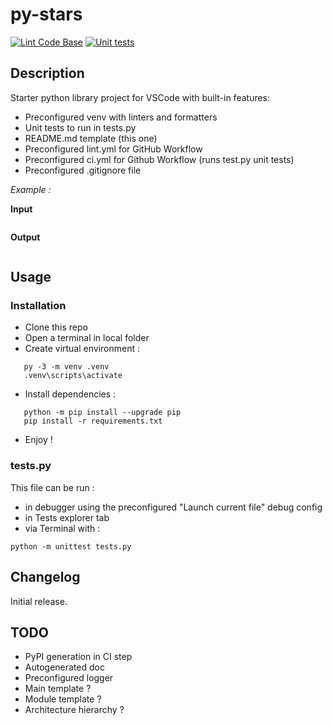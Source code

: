 # py-stars #

[![Lint Code Base](https://github.com/Leogiciel/py-starter/actions/workflows/linter.yml/badge.svg?branch=master)](https://github.com/Leogiciel/py-starter/actions/workflows/linter.yml)
[![Unit tests](https://github.com/Leogiciel/py-starter/actions/workflows/ci.yml/badge.svg?branch=master)](https://github.com/Leogiciel/py-starter/actions/workflows/ci.yml)

## Description ##

Starter python library project for VSCode with built-in features:
- Preconfigured venv with linters and formatters
- Unit tests to run in tests.py
- README.md template (this one)
- Preconfigured lint.yml for GitHub Workflow
- Preconfigured ci.yml for Github Workflow (runs test.py unit tests)
- Preconfigured .gitignore file

*Example :*

**Input**
````lang-txt

````

**Output**
````lang-txt

````

## Usage ##

### Installation ###

- Clone this repo
- Open a terminal in local folder
- Create virtual environment :
````lang-txt
   py -3 -m venv .venv
   .venv\scripts\activate
````
- Install dependencies :
````lang-txt
   python -m pip install --upgrade pip
   pip install -r requirements.txt
````
- Enjoy !

### tests.py ###

This file can be run :
 - in debugger using the preconfigured "Launch current file" debug config
 - in Tests explorer tab
 - via Terminal with :
````lang-txt
python -m unittest tests.py
````

## Changelog ##

Initial release.

## TODO ##

- PyPI generation in CI step 
- Autogenerated doc
- Preconfigured logger
- Main template ?
- Module template ?
- Architecture hierarchy ?
